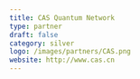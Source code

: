 ```yaml
---
title: CAS Quantum Network
type: partner
draft: false
category: silver
logo: /images/partners/CAS.png
website: http://www.cas.cn
---
```

